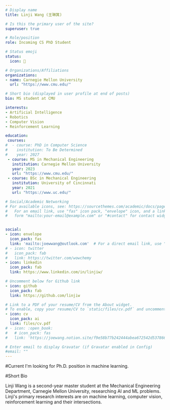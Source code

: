 ```yaml
---
# Display name
title: Linji Wang (王琳箕)

# Is this the primary user of the site?
superuser: true

# Role/position
role: Incoming CS PhD Student

# Status emoji
status:
  icon: 🥳

# Organizations/Affiliations
organizations:
- name: Carnegie Mellon University
  url: "https://www.cmu.edu/"

# Short bio (displayed in user profile at end of posts)
bio: MS student at CMU

interests:
- Artificial Intelligence
- Robotics
- Computer Vision
- Reinforcement Learning

education:
 courses:
#  - course: PhD in Computer Science
#    institution: To Be Determined
#    year: 2027
 - course: MS in Mechanical Engineering
   institution: Carnegie Mellon University
   year: 2023
   url: "https://www.cmu.edu/"
 - course: BSc in Mechanical Engineering
   institution: University of Cincinnati
   year: 2021
   url: "https://www.uc.edu/"

# Social/Academic Networking
# For available icons, see: https://sourcethemes.com/academic/docs/page-builder/#icons
#   For an email link, use "fas" icon pack, "envelope" icon, and a link in the
#   form "mailto:your-email@example.com" or "#contact" for contact widget.


social:
- icon: envelope
  icon_pack: fas
  link: 'mailto:joewwang@outlook.com'  # For a direct email link, use "mailto:test@example.org".
# - icon: twitter
#   icon_pack: fab
#   link: https://twitter.com/wowchemy
- icon: linkedin
  icon_pack: fab
  link: https://www.linkedin.com/in/linjiw/

# Uncomment below for Github link
- icon: github
  icon_pack: fab
  link: https://github.com/linjiw

# Link to a PDF of your resume/CV from the About widget.
# To enable, copy your resume/CV to `static/files/cv.pdf` and uncomment the lines below.
- icon: cv
  icon_pack: ai
  link: files/cv.pdf
# - icon: :open_book:
#   # icon_pack: fas
#   link: 'https://joewang.notion.site/f9e58b77b242444abea672542d537866?v=ff94b5d39c174fb6a99a54ffaf7f5a35'

# Enter email to display Gravatar (if Gravatar enabled in Config)
#email: ""
---
```


#Current
I'm looking for Ph.D. position in machine learning.

#Short Bio

Linji Wang is a second-year master student at the Mechanical Engineering Department, Carnegie Mellon University, researching AI and ML problems. Linji's primary research interests are on machine learning, computer vision, reinforcement learning and their intersections.

